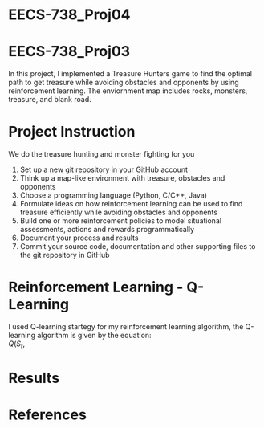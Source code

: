 # EECS-738_Proj04


# EECS-738_Proj03

In this project, I implemented a Treasure Hunters game to find the optimal path to get treasure while avoiding obstacles and opponents by using reinforcement learning. The enviornment map includes rocks, monsters, treasure, and blank road.

# Project Instruction
We do the treasure hunting and monster fighting for you  
1. Set up a new git repository in your GitHub account   
2. Think up a map-like environment with treasure, obstacles and opponents   
3. Choose a programming language (Python, C/C++, Java)   
4. Formulate ideas on how reinforcement learning can be used to find treasure efficiently while avoiding obstacles and opponents   
5. Build one or more reinforcement policies to model situational assessments, actions and rewards programmatically   
6. Document your process and results    
7. Commit your source code, documentation and other supporting files to the git repository in GitHub   

# Reinforcement Learning - Q-Learning

I used Q-learning startegy for my reinforcement learning algorithm, the Q-learning algorithm is given by the equation:  
$Q(S_t,%20A_t)$

# Results




# References
